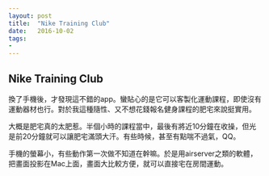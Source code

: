 ```yaml
---
layout: post
title:  "Nike Training Club"
date:   2016-10-02
tags:
- 
---
```


## Nike Training Club

換了手機後，才發現這不錯的app。蠻貼心的是它可以客製化運動課程，即使沒有運動器材也行。對於我這種隨性、又不想花錢報名健身課程的肥宅來說挺實用。

大概是肥宅真的太肥惹。半個小時的課程當中，最後有將近10分鐘在收操，但光是前20分鐘就可以讓肥宅滿頭大汗。有些時候，甚至有點喘不過氣，QQ。

手機的螢幕小，有些動作第一次做不知道在幹嘛。於是用airserver之類的軟體，把畫面投影在Mac上面，畫面大比較方便，就可以直接宅在房間運動。